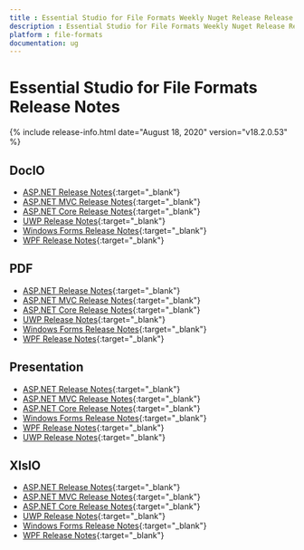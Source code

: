 ```yaml
---
title : Essential Studio for File Formats Weekly Nuget Release Release Notes  
description : Essential Studio for File Formats Weekly Nuget Release Release Notes  
platform : file-formats
documentation: ug
---
```


# Essential Studio for File Formats  Release Notes  

{% include release-info.html date="August 18, 2020" version="v18.2.0.53" %} 

## DocIO

* [ASP.NET Release Notes](/aspnet/release-notes/v18.2.0.53#docio){:target="_blank"}
* [ASP.NET MVC Release Notes](/aspnetmvc/release-notes/v18.2.0.53#docio){:target="_blank"}
* [ASP.NET Core Release Notes](/aspnet-core/release-notes/v18.2.0.53#docio){:target="_blank"}
* [UWP Release Notes](/uwp/release-notes/v18.2.0.53#docio){:target="_blank"}
* [Windows Forms Release Notes](/windowsforms/release-notes/v18.2.0.53#docio){:target="_blank"}
* [WPF Release Notes](/wpf/release-notes/v18.2.0.53#docio){:target="_blank"}


## PDF

* [ASP.NET Release Notes](/aspnet/release-notes/v18.2.0.53#pdf){:target="_blank"}
* [ASP.NET MVC Release Notes](/aspnetmvc/release-notes/v18.2.0.53#pdf){:target="_blank"}
* [ASP.NET Core Release Notes](/aspnet-core/release-notes/v18.2.0.53#pdf){:target="_blank"}
* [UWP Release Notes](/uwp/release-notes/v18.2.0.53#pdf){:target="_blank"}
* [Windows Forms Release Notes](/windowsforms/release-notes/v18.2.0.53#pdf){:target="_blank"}
* [WPF Release Notes](/wpf/release-notes/v18.2.0.53#pdf){:target="_blank"}


## Presentation

* [ASP.NET Release Notes](/aspnet/release-notes/v18.2.0.53#presentation){:target="_blank"}
* [ASP.NET MVC Release Notes](/aspnetmvc/release-notes/v18.2.0.53#presentation){:target="_blank"}
* [ASP.NET Core Release Notes](/aspnet-core/release-notes/v18.2.0.53#presentation){:target="_blank"}
* [Windows Forms Release Notes](/windowsforms/release-notes/v18.2.0.53#presentation){:target="_blank"}
* [WPF Release Notes](/wpf/release-notes/v18.2.0.53#presentation){:target="_blank"}
* [UWP Release Notes](/uwp/release-notes/v18.2.0.53#presentation){:target="_blank"}


## XlsIO

* [ASP.NET Release Notes](/aspnet/release-notes/v18.2.0.53#xlsio){:target="_blank"}
* [ASP.NET MVC Release Notes](/aspnetmvc/release-notes/v18.2.0.53#xlsio){:target="_blank"}
* [ASP.NET Core Release Notes](/aspnet-core/release-notes/v18.2.0.53#xlsio){:target="_blank"}
* [UWP Release Notes](/uwp/release-notes/v18.2.0.53#xlsio){:target="_blank"}
* [Windows Forms Release Notes](/windowsforms/release-notes/v18.2.0.53#xlsio){:target="_blank"}
* [WPF Release Notes](/wpf/release-notes/v18.2.0.53#xlsio){:target="_blank"}